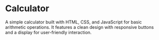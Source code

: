 # Calculator
A simple calculator built with HTML, CSS, and JavaScript for basic arithmetic operations. It features a clean design with responsive buttons and a display for user-friendly interaction.
